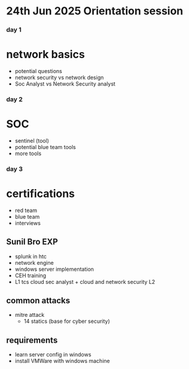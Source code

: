 # 24th Jun 2025     Orientation session

### day 1

# network basics
- potential questions
- network security vs network design
- Soc Analyst vs Network Security analyst

### day 2

# SOC
- sentinel (tool)
- potential blue team tools
- more tools

### day 3

# certifications
- red team 
- blue team
- interviews


## Sunil Bro EXP

- splunk in htc
- network engine
- windows server implementation
- CEH training
- L1 tcs cloud sec analyst + cloud and network security L2

## common attacks

- mitre attack
    - 14 statics (base for cyber security)

## requirements

- learn server config in windows
- install VMWare with windows machine
 
